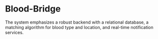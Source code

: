 # Blood-Bridge
The system emphasizes a robust backend with a relational database, a matching algorithm for blood type and location, and real-time notification services.
